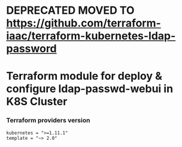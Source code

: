 # DEPRECATED MOVED TO https://github.com/terraform-iaac/terraform-kubernetes-ldap-password

# Terraform module for deploy & configure ldap-passwd-webui in K8S Cluster

### Terraform providers version
    kubernetes = ">=1.11.1"
    template = "~> 2.0"
 